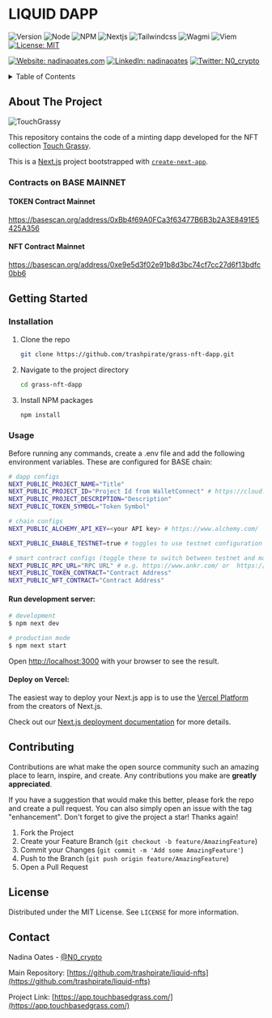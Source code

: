 # LIQUID DAPP

![Version](https://img.shields.io/badge/version-1.0.0-blue.svg?style=for-the-badge)
![Node](https://img.shields.io/badge/node-v12.22.9-blue.svg?style=for-the-badge)
![NPM](https://img.shields.io/badge/npm-v10.6.0-blue?style=for-the-badge)
![Nextjs](https://img.shields.io/badge/next-v14.2.3-blue?style=for-the-badge)
![Tailwindcss](https://img.shields.io/badge/TailwindCSS-v3.4.1-blue?style=for-the-badge)
![Wagmi](https://img.shields.io/badge/Wagmi-v2.8.0-blue?style=for-the-badge)
![Viem](https://img.shields.io/badge/Viem-v2.9.31-blue?style=for-the-badge)
[![License: MIT](https://img.shields.io/github/license/trashpirate/hold-earn.svg?style=for-the-badge)](https://github.com/trashpirate/hold-earn/blob/main/LICENSE)

[![Website: nadinaoates.com](https://img.shields.io/badge/Portfolio-00e0a7?style=for-the-badge&logo=Website)](https://nadinaoates.com)
[![LinkedIn: nadinaoates](https://img.shields.io/badge/LinkedIn-0a66c2?style=for-the-badge&logo=LinkedIn&logoColor=f5f5f5)](https://linkedin.com/in/nadinaoates)
[![Twitter: N0\_crypto](https://img.shields.io/badge/@N0\_crypto-black?style=for-the-badge&logo=X)](https://twitter.com/N0\_crypto)

<!-- TABLE OF CONTENTS -->
<details>
  <summary>Table of Contents</summary>
  <ol>
    <li>
      <a href="#about-the-project">About The Project</a>
    </li>
    <li>
      <a href="#getting-started">Getting Started</a>
      <ul>
        <li><a href="#installation">Installation</a></li>
        <li><a href="#usage">Usage</a></li>
      </ul>
    </li>
    <li><a href="#contributing">Contributing</a></li>
    <li><a href="#license">License</a></li>
    <li><a href="#contact">Contact</a></li>
    <!-- <li><a href="#acknowledgments">Acknowledgments</a></li> -->
  </ol>
</details>



<!-- ABOUT THE PROJECT -->
## About The Project

![TouchGrassy](https://app.touchbasedgrass.com/title.png?raw=true)

This repository contains the code of a minting dapp developed for the NFT collection [Touch Grassy](https://opensea.io/collection/touch-grassy).

This is a [Next.js](https://nextjs.org/) project bootstrapped with [`create-next-app`](https://github.com/vercel/next.js/tree/canary/packages/create-next-app).

### Contracts on BASE MAINNET

#### TOKEN Contract Mainnet  
https://basescan.org/address/0xBb4f69A0FCa3f63477B6B3b2A3E8491E5425A356

#### NFT Contract Mainnet
https://basescan.org/address/0xe9e5d3f02e91b8d3bc74cf7cc27d6f13bdfc0bb6

<!-- GETTING STARTED -->
## Getting Started

### Installation

1. Clone the repo
   ```sh
   git clone https://github.com/trashpirate/grass-nft-dapp.git
   ```
2. Navigate to the project directory
   ```sh
   cd grass-nft-dapp
   ```
3. Install NPM packages
   ```sh
   npm install
   ```

### Usage

Before running any commands, create a .env file and add the following environment variables. These are configured for BASE chain:

```bash
# dapp configs
NEXT_PUBLIC_PROJECT_NAME="Title"
NEXT_PUBLIC_PROJECT_ID="Project Id from WalletConnect" # https://cloud.walletconnect.com/app
NEXT_PUBLIC_PROJECT_DESCRIPTION="Description"
NEXT_PUBLIC_TOKEN_SYMBOL="Token Symbol"

# chain configs
NEXT_PUBLIC_ALCHEMY_API_KEY=<your API key> # https://www.alchemy.com/

NEXT_PUBLIC_ENABLE_TESTNET=true # toggles to use testnet configuration or mainnet

# smart contract configs (toggle these to switch between testnet and mainnet)
NEXT_PUBLIC_RPC_URL="RPC URL" # e.g. https://www.ankr.com/ or  https://www.alchemy.com/ (depends on chains and your preference)
NEXT_PUBLIC_TOKEN_CONTRACT="Contract Address"
NEXT_PUBLIC_NFT_CONTRACT="Contract Address"
```


#### Run development server:

```bash
# development
$ npm next dev

# production mode
$ npm next start
```

Open [http://localhost:3000](http://localhost:3000) with your browser to see the result.

#### Deploy on Vercel:

The easiest way to deploy your Next.js app is to use the [Vercel Platform](https://vercel.com/new?utm_medium=default-template&filter=next.js&utm_source=create-next-app&utm_campaign=create-next-app-readme) from the creators of Next.js.

Check out our [Next.js deployment documentation](https://nextjs.org/docs/deployment) for more details.


<!-- CONTRIBUTING -->
## Contributing

Contributions are what make the open source community such an amazing place to learn, inspire, and create. Any contributions you make are **greatly appreciated**.

If you have a suggestion that would make this better, please fork the repo and create a pull request. You can also simply open an issue with the tag "enhancement".
Don't forget to give the project a star! Thanks again!

1. Fork the Project
2. Create your Feature Branch (`git checkout -b feature/AmazingFeature`)
3. Commit your Changes (`git commit -m 'Add some AmazingFeature'`)
4. Push to the Branch (`git push origin feature/AmazingFeature`)
5. Open a Pull Request


<!-- LICENSE -->
## License

Distributed under the MIT License. See `LICENSE` for more information.

<!-- CONTACT -->
## Contact

Nadina Oates - [@N0_crypto](https://twitter.com/N0_crypto)

Main Repository: [https://github.com/trashpirate/liquid-nfts](https://github.com/trashpirate/liquid-nfts)

Project Link: [https://app.touchbasedgrass.com/](https://app.touchbasedgrass.com/)


<!-- ACKNOWLEDGMENTS -->
<!-- ## Acknowledgments -->

